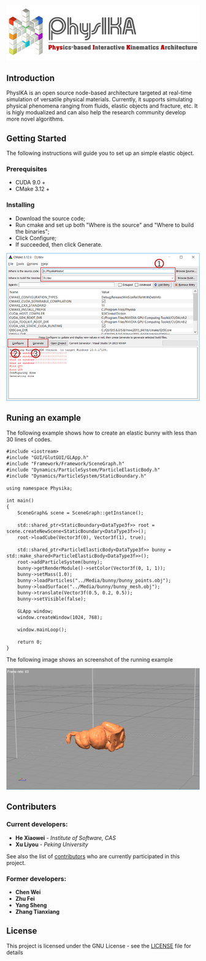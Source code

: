  ![](Media/logo.png)
## Introduction

PhysIKA is an open source node-based architecture targeted at real-time simulation of versatile physical materials. Currently, it supports simulating physical phenomena ranging from fluids, elastic objects and fracture, etc.
It is higly modualized and can also help the research community develop more novel algorithms.


## Getting Started

The following instructions will guide you to set up an simple elastic object.

### Prerequisites

- CUDA 9.0 +
- CMake 3.12 + 

### Installing

- Download the source code;
- Run cmake and set up both "Where is the source" and "Where to build the binaries";
- Click Configure;
- If succeeded, then click Generate.

 ![](Media/cmake.png)

## Runing an example

The following example shows how to create an elastic bunny with less than 30 lines of codes.

```
#include <iostream>
#include "GUI/GlutGUI/GLApp.h"
#include "Framework/Framework/SceneGraph.h"
#include "Dynamics/ParticleSystem/ParticleElasticBody.h"
#include "Dynamics/ParticleSystem/StaticBoundary.h"

using namespace Physika;

int main()
{
	SceneGraph& scene = SceneGraph::getInstance();

	std::shared_ptr<StaticBoundary<DataType3f>> root = scene.createNewScene<StaticBoundary<DataType3f>>();
	root->loadCube(Vector3f(0), Vector3f(1), true);

	std::shared_ptr<ParticleElasticBody<DataType3f>> bunny = std::make_shared<ParticleElasticBody<DataType3f>>();
	root->addParticleSystem(bunny);
	bunny->getRenderModule()->setColor(Vector3f(0, 1, 1));
	bunny->setMass(1.0);
	bunny->loadParticles("../Media/bunny/bunny_points.obj");
	bunny->loadSurface("../Media/bunny/bunny_mesh.obj");
	bunny->translate(Vector3f(0.5, 0.2, 0.5));
	bunny->setVisible(false);

	GLApp window;
	window.createWindow(1024, 768);

	window.mainLoop();

	return 0;
}
```
The following image shows an screenshot of the running example

 ![](Media/screenshot.png)

## Contributers

### Current developers:

* **He Xiaowei** - *Institute of Software, CAS*
* **Xu Liyou** - *Peking University*

See also the list of [contributors](https://github.com/PhysikaTeam/PhysIKA/graphs/contributors) who are currently participated in this project.

### Former developers:
* **Chen Wei**
* **Zhu Fei**
* **Yang Sheng**
* **Zhang Tianxiang**

## License

This project is licensed under the GNU License - see the [LICENSE](LICENSE) file for details


